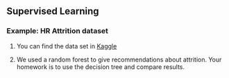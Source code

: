 ## Supervised Learning 

### Example: HR Attrition dataset

1. You can find the data set in [Kaggle](https://www.kaggle.com/pavansubhasht/ibm-hr-analytics-attrition-dataset)

2. We used a random forest to give recommendations about attrition. Your homework is to use the decision tree and compare results.